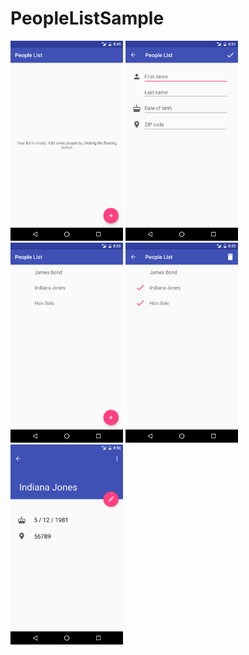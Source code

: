 # PeopleListSample

<img src="screenshots/1.png" width=180>
<img src="screenshots/2.png" width=180>
<img src="screenshots/3.png" width=180>
<img src="screenshots/4.png" width=180>
<img src="screenshots/5.png" width=180>